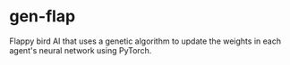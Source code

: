 # gen-flap

Flappy bird AI that uses a genetic algorithm to update the weights in each agent's neural network using PyTorch.
